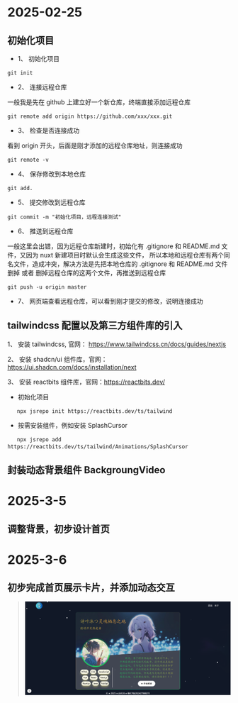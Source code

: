 # 2025-02-25

## 初始化项目

- 1、 初始化项目

```
git init

```

- 2、 连接远程仓库

一般我是先在 github 上建立好一个新仓库，终端直接添加远程仓库

```
git remote add origin https://github.com/xxx/xxx.git
```

- 3、 检查是否连接成功

看到 origin 开头，后面是刚才添加的远程仓库地址，则连接成功

```
git remote -v
```

- 4、 保存修改到本地仓库

```
git add.
```

- 5、 提交修改到远程仓库

```
git commit -m "初始化项目，远程连接测试"
```

- 6、 推送到远程仓库

一般这里会出错，因为远程仓库新建时，初始化有 .gitignore 和 README.md 文件，又因为 nuxt 新建项目时默认会生成这些文件，
所以本地和远程仓库有两个同名文件，造成冲突，解决方法是先把本地仓库的 .gitignore 和 README.md 文件删掉 或者 删掉远程仓库的这两个文件，再推送到远程仓库

```
git push -u origin master
```

- 7、 网页端查看远程仓库，可以看到刚才提交的修改，说明连接成功


## tailwindcss 配置以及第三方组件库的引入

 1、 安装 tailwindcss, 官网： https://www.tailwindcss.cn/docs/guides/nextjs

 2、 安装 shadcn/ui 组件库，官网：https://ui.shadcn.com/docs/installation/next

 3、 安装 reactbits 组件库，官网：https://reactbits.dev/

 - 初始化项目
 ```
    npx jsrepo init https://reactbits.dev/ts/tailwind
```
 - 按需安装组件，例如安装 SplashCursor
 ```
    npx jsrepo add https://reactbits.dev/ts/tailwind/Animations/SplashCursor
```

## 封装动态背景组件 BackgroungVideo

# 2025-3-5

## 调整背景，初步设计首页

# 2025-3-6

## 初步完成首页展示卡片，并添加动态交互

> <img src="/note-doc/img/25-3-6 首页初步完成.png" />
